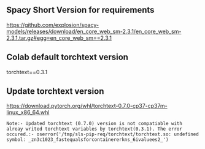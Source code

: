 ## Spacy Short Version for requirements
https://github.com/explosion/spacy-models/releases/download/en_core_web_sm-2.3.1/en_core_web_sm-2.3.1.tar.gz#egg=en_core_web_sm==2.3.1

## Colab default torchtext version
torchtext==0.3.1

## Update torchtext version
https://download.pytorch.org/whl/torchtext-0.7.0-cp37-cp37m-linux_x86_64.whl

`Note:- Updated torchtext (0.7.0) version is not compatiable with alreay writed torchtext variables by torchtext(0.3.1). The error occured.:- oserror('/tmp/sls-pip-req/torchtext/torchtext.so: undefined symbol: _zn3c1023_fastequalsforcontainererkns_6ivaluees2_')`
